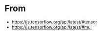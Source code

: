 # From
  - https://js.tensorflow.org/api/latest/#tensor
  - https://js.tensorflow.org/api/latest/#mul